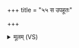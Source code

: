 +++
title = "५५ स उपहूतः"

+++
<details><summary>मूलम् (VS)</summary>

स उप॑हूतः पृथि॒व्यां भ॑क्षय॒त्युप॑हूत॒स्तस्मि॒न्यत्पृ॑थि॒व्यां वि॒श्वरू॑पम् ॥
</details>